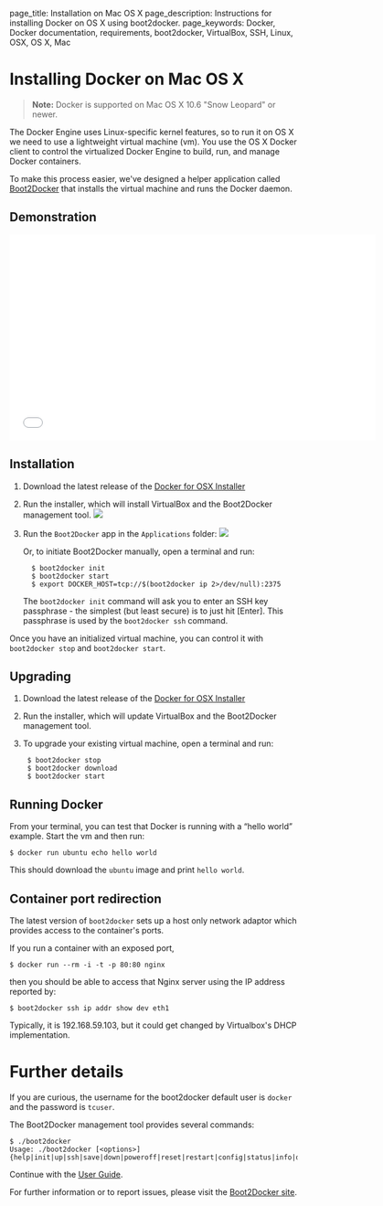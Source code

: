 page_title: Installation on Mac OS X
page_description: Instructions for installing Docker on OS X using boot2docker.
page_keywords: Docker, Docker documentation, requirements, boot2docker, VirtualBox, SSH, Linux, OSX, OS X, Mac

# Installing Docker on Mac OS X

> **Note:**
> Docker is supported on Mac OS X 10.6 "Snow Leopard" or newer.

The Docker Engine uses Linux-specific kernel features, so to run it on OS X
we need to use a lightweight virtual machine (vm).  You use the OS X Docker client to
control the virtualized Docker Engine to build, run, and manage Docker containers.

To make this process easier, we've designed a helper application called
[Boot2Docker](https://github.com/boot2docker/boot2docker) that installs the
virtual machine and runs the Docker daemon.

## Demonstration

<iframe width="640" height="360" src="//www.youtube.com/embed/wQsrKX4588U?rel=0" frameborder="0" allowfullscreen></iframe>

## Installation

1. Download the latest release of the [Docker for OSX Installer](
   https://github.com/boot2docker/osx-installer/releases)

2. Run the installer, which will install VirtualBox and the Boot2Docker management
   tool.
   ![](/installation/images/osx-installer.png)

3. Run the `Boot2Docker` app in the `Applications` folder:
   ![](/installation/images/osx-Boot2Docker-Start-app.png)

   Or, to initiate Boot2Docker manually, open a terminal and run:

	     $ boot2docker init
	     $ boot2docker start
	     $ export DOCKER_HOST=tcp://$(boot2docker ip 2>/dev/null):2375

   The `boot2docker init` command will ask you to enter an SSH key passphrase - the simplest
   (but least secure) is to just hit [Enter]. This passphrase is used by the
   `boot2docker ssh` command.

Once you have an initialized virtual machine, you can control it with `boot2docker stop`
and `boot2docker start`.

## Upgrading

1. Download the latest release of the [Docker for OSX Installer](
   https://github.com/boot2docker/osx-installer/releases)

2. Run the installer, which will update VirtualBox and the Boot2Docker management
   tool.

3. To upgrade your existing virtual machine, open a terminal and run:

        $ boot2docker stop
        $ boot2docker download
        $ boot2docker start

## Running Docker

From your terminal, you can test that Docker is running with a “hello world” example.
Start the vm and then run:

    $ docker run ubuntu echo hello world

This should download the `ubuntu` image and print `hello world`.

## Container port redirection

The latest version of `boot2docker` sets up a host only network adaptor which provides
access to the container's ports.

If you run a container with an exposed port,

    $ docker run --rm -i -t -p 80:80 nginx

then you should be able to access that Nginx server using the IP address reported by:

    $ boot2docker ssh ip addr show dev eth1

Typically, it is 192.168.59.103, but it could get changed by Virtualbox's DHCP
implementation.

# Further details

If you are curious, the username for the boot2docker default user is `docker` and the password is `tcuser`.

The Boot2Docker management tool provides several commands:

    $ ./boot2docker
    Usage: ./boot2docker [<options>]
    {help|init|up|ssh|save|down|poweroff|reset|restart|config|status|info|delete|download|version}

Continue with the [User Guide](/userguide/).

For further information or to report issues, please visit the [Boot2Docker site](http://boot2docker.io).
